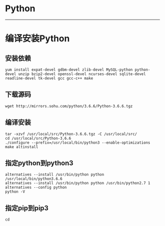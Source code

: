 # Python
---
# 编译安装Python
## 安装依赖
`yum install expat-devel gdbm-devel zlib-devel MySQL-python python-devel unzip bzip2-devel openssl-devel ncurses-devel sqlite-devel readline-devel tk-devel gcc gcc-c++ make`

## 下载源码
`wget http://mirrors.sohu.com/python/3.6.6/Python-3.6.6.tgz`
## 编译安装
```
tar -xzvf /usr/local/src/Python-3.6.6.tgz -C /usr/local/src/
cd /usr/local/src/Python-3.6.6
./configure --prefix=/usr/local/bin/python3 --enable-optimizations
make altinstall
```
## 指定python到python3
```
alternatives --install /usr/bin/python python /usr/local/bin/python3.6.6
alternatives --install /usr/bin/python python /usr/bin/python2.7 1
alternatives --config python
python -V
```
## 指定pip到pip3


```
cd 
```


